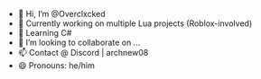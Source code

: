 - 👋 Hi, I’m @Overclxcked
- 👀 Currently working on multiple Lua projects (Roblox-involved)
- 🌱 Learning C#
- 💞️ I’m looking to collaborate on ...
- 📫 Contact @ Discord | archnew08
- 😄 Pronouns: he/him

<!---
Overclxcked/Overclxcked is a ✨ special ✨ repository because its `README.md` (this file) appears on your GitHub profile.
You can click the Preview link to take a look at your changes.
--->
